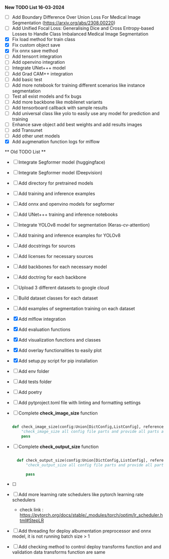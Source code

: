 **New TODO List 16-03-2024**
- [ ] Add Boundary Difference Over Union Loss For Medical Image Segmentation (https://arxiv.org/abs/2308.00220)
- [ ] Add Unified Focal Loss: Generalising Dice and Cross Entropy-based Losses to Handle Class Imbalanced Medical Image Segmentation 
- [x] Fix load method for train class
- [x] Fix custom object save
- [x] Fix onnx save method
- [ ] Add tensorrt integration
- [ ] Add openvino integration
- [ ] Integrate UNet+++ model
- [ ] Add Grad CAM++ integration
- [ ] Add basic test
- [ ] Add more notebook for training different scenarios like instance segmentation
- [ ] Test all exist models and fix bugs
- [ ] Add more backbone like mobilenet variants
- [ ] Add tensorboard callback with sample results
- [ ] Add universal class like yolo to easily use any model for prediction and training
- [ ] Enhance save object add best weights and add results images
- [ ] add Transunet
- [ ] Add other unet models
- [x] Add augmenation function logs for mlflow

** Old TODO List **
- [ ] Integrate Segformer model (huggingface)
- [ ] Integrate Segformer model (Deepvision)
- [ ] Add directory for pretrained models
- [ ] Add training and inference examples
- [ ] Add onnx and openvino models for segformer
- [ ] Add UNet+++ training and inference notebooks
- [ ] Integrate YOLOv8 model for segmentation (Keras-cv-attention)
- [ ] Add training and inference examples for YOLOv8
- [ ] Add docstrings for sources
- [ ] Add licenses for necessary sources
- [ ] Add backbones for each necessary model
- [ ] Add doctring for each backbone
- [ ] Upload 3 different datasets to google cloud
- [ ] Build dataset classes for each dataset
- [ ] Add examples of segmentation training on each dataset
- [x] Add mlflow integration
- [x] Add evaluation functions
- [x] Add visualization functions and classes
- [x] Add overlay functionalities to easily plot
- [x] Add setup.py script for pip installation




- [ ] Add env folder

- [ ] Add tests folder

- [ ] Add poetry

- [ ] Add pytproject.toml file with linting and formatting settings

- [ ] Complete  **check_image_size** function

    ```python

    def check_image_size(config:Union[DictConfig,ListConfig], reference_part:str="augmentation"):
        "check_image_size all config file parts and provide all parts are same size"
        pass

    ```

- [ ] Complete **check_output_size** function

  ```python

    def check_output_size(config:Union[DictConfig,ListConfig], reference_part:str="augmentation"):
        "check_output_size all config file parts and provide all parts are same size"
    
        pass

    ```

- [ ]

- [ ] Add more learning rate schedulers like pytorch learning rate schedulers

  - check link : <https://pytorch.org/docs/stable/_modules/torch/optim/lr_scheduler.html#StepLR>

- [ ] Add threading  for deploy albumentation preprocessor  and onnx model, it is not running batch size > 1

- [ ] Add checking method  to control deploy transforms function and and validation data transforms function are same
